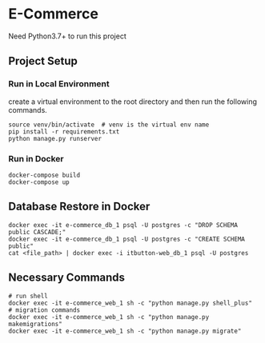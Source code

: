 # E-Commerce
Need Python3.7+ to run this project

## Project Setup

### Run in Local Environment
create a virtual environment to the root directory and then run the following commands.
```shell
source venv/bin/activate  # venv is the virtual env name
pip install -r requirements.txt
python manage.py runserver
```

### Run in Docker
```shell
docker-compose build
docker-compose up
```

## Database Restore in Docker
```shell
docker exec -it e-commerce_db_1 psql -U postgres -c "DROP SCHEMA public CASCADE;"
docker exec -it e-commerce_db_1 psql -U postgres -c "CREATE SCHEMA public"
cat <file_path> | docker exec -i itbutton-web_db_1 psql -U postgres
```
## Necessary Commands
```shell
# run shell
docker exec -it e-commerce_web_1 sh -c "python manage.py shell_plus"
# migration commands
docker exec -it e-commerce_web_1 sh -c "python manage.py makemigrations"
docker exec -it e-commerce_web_1 sh -c "python manage.py migrate"
```